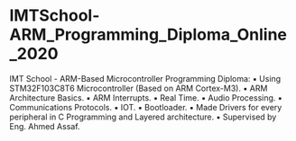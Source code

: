 # IMTSchool-ARM_Programming_Diploma_Online_2020

IMT School - ARM-Based Microcontroller Programming Diploma:
▪ Using STM32F103C8T6 Microcontroller (Based on ARM Cortex-M3).
▪ ARM Architecture Basics.
▪ ARM Interrupts.
▪ Real Time.
▪ Audio Processing.
▪ Communications Protocols.
▪ IOT.
▪ Bootloader.
▪ Made Drivers for every peripheral in C Programming and Layered architecture.
▪ Supervised by Eng. Ahmed Assaf.

